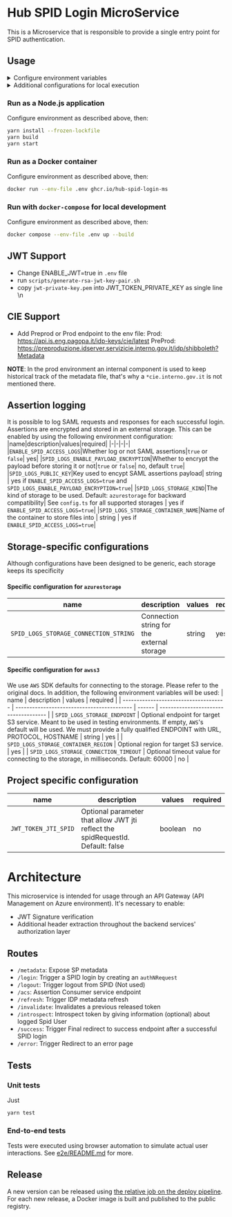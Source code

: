 # Hub SPID Login MicroService

This is a Microservice that is responsible to provide a single entry point for SPID authentication.

## Usage

<details>
  <summary>Configure environment variables</summary>
  
  * Copy `.env.example` into `.env`
  * Execute `scripts/make-certs.sh`
  * Fill environment variables with your own configuration
  * Fill METADATA_PUBLIC_CERT with content of certs/cert.pem (generated by make-certs.sh)
  * Fill METADATA_PRIVATE_CERT with content of certs/key.pem (generated by make-certs.sh)
  * Take care and set the same value for SP `SERVER_PORT` and the metadata endpoint port registered in `spid-testenv2` config yaml
  * add a row to hosts file `127.0.0.1 spid-testenv2`
  - build the project by running `yarn build`
  - Run `docker compose --env-file .env up --build` or `yarn docker:start`
  - Call Endpoint to refresh IDP metadata e.g. `curl -L -X GET 'http://localhost:9090/refresh'`
</details>

<details>
  <summary>Additional configurations for local execution</summary>
  
  * Add a row to hosts file `127.0.0.1 spid-testenv2`
  * Once the app is running, call Endpoint to refresh IDP metadata e.g. `curl -L -X GET 'http://localhost:9090/refresh'`
</details>


### Run as a Node.js application
Configure environment as described above, then:

```sh
yarn install --frozen-lockfile
yarn build
yarn start
```

### Run as a Docker container
Configure environment as described above, then:

```sh
docker run --env-file .env ghcr.io/hub-spid-login-ms
```

### Run with `docker-compose` for local development
Configure environment as described above, then:

```sh
docker compose --env-file .env up --build
```

## JWT Support

- Change ENABLE_JWT=true in `.env` file
- run `scripts/generate-rsa-jwt-key-pair.sh`
- copy `jwt-private-key.pem` into JWT_TOKEN_PRIVATE_KEY as single line \n

## CIE Support

- Add Preprod or Prod endpoint to the env file:
  Prod: https://api.is.eng.pagopa.it/idp-keys/cie/latest
  PreProd: https://preproduzione.idserver.servizicie.interno.gov.it/idp/shibboleth?Metadata

**NOTE**: In the prod environment an internal component is used to keep historical track of the metadata file, that's why a `*cie.interno.gov.it` is not mentioned there. 

## Assertion logging

It is possible to log SAML requests and responses for each successful login. Assertions are encrypted and stored in an external storage. This can be enabled by using the following environment configuration:
|name|description|values|required|
|-|-|-|-|
|`ENABLE_SPID_ACCESS_LOGS`|Whether log or not SAML assertions|`true` or `false`| yes|
|`SPID_LOGS_ENABLE_PAYLOAD_ENCRYPTION`|Whether to encrypt the payload before storing it or not|`true` or `false`| no, default `true`|
|`SPID_LOGS_PUBLIC_KEY`|Key used to encypt SAML assertions payload| string | yes if `ENABLE_SPID_ACCESS_LOGS=true` and `SPID_LOGS_ENABLE_PAYLOAD_ENCRYPTION=true`|
|`SPID_LOGS_STORAGE_KIND`|The kind of storage to be used. Default: `azurestorage` for backward compatibility| See `config.ts` for all supported storages | yes if `ENABLE_SPID_ACCESS_LOGS=true`|
|`SPID_LOGS_STORAGE_CONTAINER_NAME`|Name of the container to store files into | string | yes if `ENABLE_SPID_ACCESS_LOGS=true`|

## Storage-specific configurations

Although configurations have been designed to be generic, each storage keeps its specificity

#### Specific configuration for `azurestorage`

| name                                 | description                                | values | required |
| -------------------------------------| ------------------------------------------ | ------ | -------- |
| `SPID_LOGS_STORAGE_CONNECTION_STRING` | Connection string for the external storage | string | yes      |

#### Specific configuration for `awss3`

We use `AWS` SDK defaults for connecting to the storage. Please refer to the original docs. In addition, the following environment variables will be used:
| name | description | values | required |
| ------------------------------------- | ------------------------------------------ | ------ | ------------------------------------- |
| `SPID_LOGS_STORAGE_ENDPOINT` | Optional endpoint for target S3 service. Meant to be used in testing environments. If empty, `AWS`'s default will be used. We must provide a fully qualified ENDPOINT with URL, PROTOCOL, HOSTNAME | string | yes |
| `SPID_LOGS_STORAGE_CONTAINER_REGION` | Optional region for target S3 service. | yes |
| `SPID_LOGS_STORAGE_CONNECTION_TIMEOUT` | Optional timeout value for connecting to the storage, in milliseconds. Default: 60000  | no |

## Project specific configuration
| name                 | description                                                | values  | required |
|----------------------|------------------------------------------------------------|---------|----------|
| `JWT_TOKEN_JTI_SPID` | Optional parameter that allow JWT jti reflect the spidRequestId. Default: false | boolean | no       |

# Architecture

This microservice is intended for usage through an API Gateway (API Management on Azure environment). It's necessary to enable:

- JWT Signature verification
- Additional header extraction throughout the backend services' authorization layer

## Routes

- `/metadata`: Expose SP metadata
- `/login`: Trigger a SPID login by creating an `authNRequest`
- `/logout`: Trigger logout from SPID (Not used)
- `/acs`: Assertion Consumer service endpoint
- `/refresh`: Trigger IDP metadata refresh
- `/invalidate`: Invalidates a previous released token
- `/introspect`: Introspect token by giving information (optional) about logged Spid User
- `/success`: Trigger Final redirect to success endpoint after a successful SPID login
- `/error`: Trigger Redirect to an error page

## Tests

### Unit tests

Just

```sh
yarn test
```

### End-to-end tests
Tests were executed using browser automation to simulate actual user interactions. See [e2e/README.md](e2e/README.md) for more.

## Release
A new version can be released using [the relative job on the deploy pipeline](https://github.com/pagopa/hub-spid-login-ms/blob/022f2f0fbfb6aed44996ec888db66ff0b6febd7c/.devops/deploy-pipelines.yml#L62). For each new release, a Docker image is built and published to the public registry.
